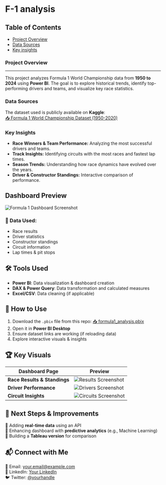 # F-1 analysis

## Table of Contents

- [Project Overview](#project-overview)
- [Data Sources](#data-sources)
- [Key insights](#key-insights)

### Project Overview
---

This project analyzes Formula 1 World Championship data from **1950 to 2024** using **Power BI**. The goal is to explore historical trends, identify top-performing drivers and teams, and visualize key race statistics.


### Data Sources

The dataset used is publicly available on **Kaggle**:  
[📥 Formula 1 World Championship Dataset (1950-2020)](https://www.kaggle.com/datasets/rohanrao/formula-1-world-championship-1950-2020)


### Key Insights
- **Race Winners & Team Performance:** Analyzing the most successful drivers and teams.
- **Track Insights:** Identifying circuits with the most races and fastest lap times.
- **Season Trends:** Understanding how race dynamics have evolved over the years.
- **Driver & Constructor Standings:** Interactive comparison of performance.


## Dashboard Preview
![Formula 1 Dashboard Screenshot](visuals/f1_dashboard_preview.png)


### 🔢 Data Used:
- Race results
- Driver statistics
- Constructor standings
- Circuit information
- Lap times & pit stops

## 🛠️ Tools Used
- **Power BI**: Data visualization & dashboard creation
- **DAX & Power Query**: Data transformation and calculated measures
- **Excel/CSV**: Data cleaning (if applicable)

## 📌 How to Use
1. Download the `.pbix` file from this repo: [📥 formula1_analysis.pbix](pbix/formula1_analysis.pbix)
2. Open it in **Power BI Desktop**
3. Ensure dataset links are working (if reloading data)
4. Explore interactive visuals & insights

## 🏆 Key Visuals
| Dashboard Page | Preview |
|---------------|---------|
| **Race Results & Standings** | ![Results Screenshot](visuals/f1_results.png) |
| **Driver Performance** | ![Drivers Screenshot](visuals/f1_drivers.png) |
| **Circuit Insights** | ![Circuits Screenshot](visuals/f1_circuits.png) |

## 📢 Next Steps & Improvements
🔹 Adding **real-time data** using an API  
🔹 Enhancing dashboard with **predictive analytics** (e.g., Machine Learning)  
🔹 Building a **Tableau version** for comparison  

## 📬 Connect with Me
📧 Email: your.email@example.com  
💼 LinkedIn: [Your LinkedIn](https://linkedin.com/in/yourprofile)  
🐦 Twitter: [@yourhandle](https://twitter.com/yourhandle)
